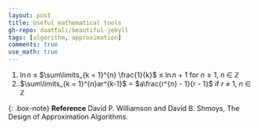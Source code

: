 ```yaml
---
layout: post
title: Useful mathematical tools
gh-repo: daattali/beautiful-jekyll
tags: [algorithm, approximation]
comments: true
use_math: true
---
```


1. $\ln n$ $\le$ $\sum\limits_{k = 1}^{n} \frac{1}{k}$ $\le$ $\ln n$ $+$ $1$ for $n \ge 1$, $n$ $\in$ $\mathbb{Z}$
2. $\sum\limits_{k = 1}^{n}ar^{k-1}$ $=$ $a\frac{r^{n} - 1}{r - 1}$ if $r$ $\neq$ $1$, $n$ $\in$ $\mathbb{Z}$

{: .box-note}
**Reference** David P. Williamson and David B. Shmoys, The Design of Approximation Algorithms.